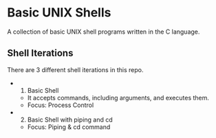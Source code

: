 # Basic UNIX Shells

A collection of basic UNIX shell programs written in the C language.

## Shell Iterations

There are 3 different shell iterations in this repo.
* 1. Basic Shell
  - It accepts commands, including arguments, and executes them.
  - Focus: Process Control
* 2. Basic Shell with piping and cd
  - Focus: Piping & cd command

